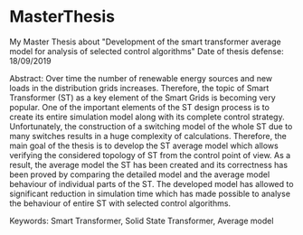 # MasterThesis
My Master Thesis about "Development of the smart transformer average model for analysis of selected control algorithms" 
Date of thesis defense: 18/09/2019

Abstract:
Over time the number of renewable energy sources and new loads in
the distribution grids increases. Therefore, the topic of Smart Transformer
(ST) as a key element of the Smart Grids is becoming very popular. One
of the important elements of the ST design process is to create its entire
simulation model along with its complete control strategy. Unfortunately,
the construction of a switching model of the whole ST due to many switches
results in a huge complexity of calculations. Therefore, the main goal of
the thesis is to develop the ST average model which allows verifying the
considered topology of ST from the control point of view. As a result, the
average model the ST has been created and its correctness has been proved by
comparing the detailed model and the average model behaviour of individual
parts of the ST. The developed model has allowed to significant reduction in
simulation time which has made possible to analyse the behaviour of entire
ST with selected control algorithms.

Keywords: Smart Transformer, Solid State Transformer, Average model
